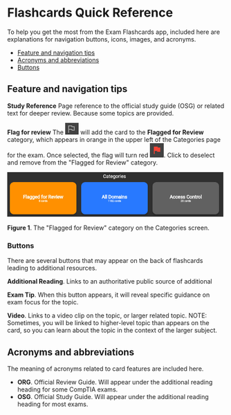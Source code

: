 
# Flashcards Quick Reference

To help you get the most from the Exam Flashcards app, included here are explanations for navigation buttons, icons, images, and acronyms.

- [Feature and navigation tips](#feature-and-navigation-tips)
- [Acronyms and abbreviations](#acronyms-and-abbreviations) 
- [Buttons](#buttons)

## Feature and navigation tips

**Study Reference**
Page reference to the official study guide (OSG) or related text for deeper review. Because some topics are provided.

**Flag for review**
The ![flag](/global/images/flag.jpg) will add the card to the **Flagged for Review** category, which appears in orange in the upper left of the Categories page for the exam. Once selected, the flag will turn red ![flag](/global/images/flagged.jpg). Click to deselect and remove from the "Flagged for Review" category.

![categories](/global/images/categories.jpg)

**Figure 1**. The "Flagged for Review" category on the Categories screen.

### Buttons

There are several buttons that may appear on the back of flashcards leading to additional resources.

**Additional Reading**. Links to an authoritative public source of additional 

**Exam Tip**. When this button appears, it will reveal specific guidance on exam focus for the topic.

**Video**. Links to a video clip on the topic, or larger related topic. NOTE: Sometimes, you will be linked to higher-level topic than appears on the card, so you can learn about the topic in the context of the larger subject.

## Acronyms and abbreviations

The meaning of acronyms related to card features are included here.

- **ORG**. Official Review Guide. Will appear under the additional reading heading for some CompTIA exams.
- **OSG**. Official Study Guide. Will appear under the additional reading heading for most exams.
